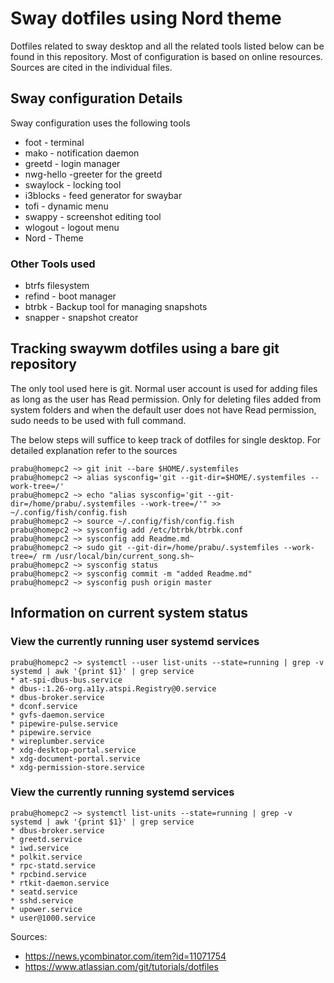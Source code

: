 # Sway dotfiles using Nord theme

Dotfiles related to sway desktop and all the related tools listed below can be found in this repository. Most of configuration is based on online resources. Sources are cited in the individual files.

## Sway configuration Details

Sway configuration uses the following tools
* foot - terminal
* mako - notification daemon
* greetd - login manager
* nwg-hello -greeter for the greetd
* swaylock - locking tool
* i3blocks - feed generator for swaybar
* tofi - dynamic menu
* swappy - screenshot editing tool
* wlogout - logout menu
* Nord - Theme

### Other Tools used
* btrfs filesystem 
* refind - boot manager
* btrbk - Backup tool for managing snapshots
* snapper - snapshot creator

## Tracking swaywm dotfiles using a bare git repository 

The only tool used here is git. Normal user account is used for adding files as long as the user has Read permission. Only for deleting files added from system folders and when the default user does not have Read permission, sudo needs to be used with full command.


The below steps will suffice to keep track of dotfiles for single desktop. For detailed explanation refer to the sources

```
prabu@homepc2 ~> git init --bare $HOME/.systemfiles
prabu@homepc2 ~> alias sysconfig='git --git-dir=$HOME/.systemfiles --work-tree=/'
prabu@homepc2 ~> echo "alias sysconfig='git --git-dir=/home/prabu/.systemfiles --work-tree=/'" >> ~/.config/fish/config.fish
prabu@homepc2 ~> source ~/.config/fish/config.fish
prabu@homepc2 ~> sysconfig add /etc/btrbk/btrbk.conf
prabu@homepc2 ~> sysconfig add Readme.md
prabu@homepc2 ~> sudo git --git-dir=/home/prabu/.systemfiles --work-tree=/ rm /usr/local/bin/current_song.sh~
prabu@homepc2 ~> sysconfig status
prabu@homepc2 ~> sysconfig commit -m "added Readme.md"
prabu@homepc2 ~> sysconfig push origin master
```
## Information on current system status
### View the currently running user systemd services 
```
prabu@homepc2 ~> systemctl --user list-units --state=running | grep -v systemd | awk '{print $1}' | grep service
* at-spi-dbus-bus.service
* dbus-:1.26-org.a11y.atspi.Registry@0.service
* dbus-broker.service
* dconf.service
* gvfs-daemon.service
* pipewire-pulse.service
* pipewire.service
* wireplumber.service
* xdg-desktop-portal.service
* xdg-document-portal.service
* xdg-permission-store.service
```
### View the currently running systemd services 
```
prabu@homepc2 ~> systemctl list-units --state=running | grep -v systemd | awk '{print $1}' | grep service
* dbus-broker.service
* greetd.service
* iwd.service
* polkit.service
* rpc-statd.service
* rpcbind.service
* rtkit-daemon.service
* seatd.service
* sshd.service
* upower.service
* user@1000.service
```
Sources:
* https://news.ycombinator.com/item?id=11071754
* https://www.atlassian.com/git/tutorials/dotfiles

